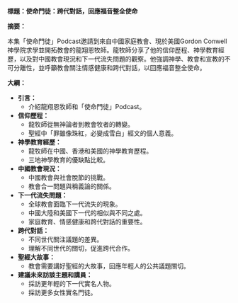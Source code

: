 **標題：使命門徒：跨代對話，回應福音整全使命**

**摘要：**

本集「使命門徒」Podcast邀請到來自中國家庭教會、現於美國Gordon Conwell神學院求學並開拓教會的龍翔恩牧師。龍牧師分享了他的信仰歷程、神學教育經歷，以及對中國教會現況和下一代流失問題的觀察。他強調神學、教會和宣教的不可分離性，並呼籲教會關注情感健康和跨代對話，以回應福音整全使命。

**大綱：**

* **引言：**
    * 介紹龍翔恩牧師和「使命門徒」Podcast。
* **信仰歷程：**
    * 龍牧師從無神論者到教會牧者的轉變。
    * 聖經中「罪雖像珠紅，必變成雪白」經文的個人意義。
* **神學教育經歷：**
    * 龍牧師在中國、香港和美國的神學教育歷程。
    * 三地神學教育的優缺點比較。
* **中國教會現況：**
    * 中國教會與社會脫節的挑戰。
    * 教會合一問題與稱義論的關係。
* **下一代流失問題：**
    * 全球教會面臨下一代流失的現象。
    * 中國大陸和美國下一代的相似與不同之處。
    * 家庭教育、情感健康和跨代對話的重要性。
* **跨代對話：**
    * 不同世代關注議題的差異。
    * 理解不同世代的關切，促進跨代合作。
* **聖經大故事：**
    * 教會需要講好聖經的大故事，回應年輕人的公共議題關切。
* **建議未來訪談主題和講員：**
    * 採訪更年輕的下一代實名人物。
    * 採訪更多女性實名門徒。